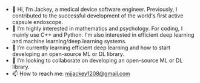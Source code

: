 - 👋 Hi, I’m Jackey, a medical device software engineer. Previously, I contributed to the successful development of the world's first active capsule endoscope.
- 👀 I’m highly interested in mathematics and psychology. For coding, I mainly use C++ and Python. I'm also interested in efficient deep learning and machine learning/deep learning systems. 
- 🌱 I’m currently learning efficient deep learning and how to start developing an open-source ML or DL library. 
- 💞️ I’m looking to collaborate on developing an open-source ML or DL library.
- 📫 How to reach me: mjjackey1208@gmail.com
